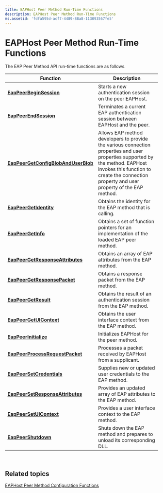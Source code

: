 ```yaml
---
title: EAPHost Peer Method Run-Time Functions
description: EAPHost Peer Method Run-Time Functions
ms.assetid: 'fdfa595d-acf7-4489-88a8-113093567fe5'
---
```


# EAPHost Peer Method Run-Time Functions

The EAP Peer Method API run-time functions are as follows.



| Function                                                                   | Description                                                                                                                                                                                                                 |
|----------------------------------------------------------------------------|-----------------------------------------------------------------------------------------------------------------------------------------------------------------------------------------------------------------------------|
| [**EapPeerBeginSession**](eappeerbeginsession.md)                         | Starts a new authentication session on the peer EAPHost.                                                                                                                                                                    |
| [**EapPeerEndSession**](eappeerendsession.md)                             | Terminates a current EAP authentication session between EAPHost and the peer.                                                                                                                                               |
| [**EapPeerGetConfigBlobAndUserBlob**](eappeergetconfigblobanduserblob.md) | Allows EAP method developers to provide the various connection properties and user properties supported by the method. EAPHost invokes this function to create the connection property and user property of the EAP method. |
| [**EapPeerGetIdentity**](eappeergetidentity.md)                           | Obtains the identity for the EAP method that is calling.                                                                                                                                                                    |
| [**EapPeerGetInfo**](eappeergetinfo.md)                                   | Obtains a set of function pointers for an implementation of the loaded EAP peer method.                                                                                                                                     |
| [**EapPeerGetResponseAttributes**](eappeergetresponseattributes.md)       | Obtains an array of EAP attributes from the EAP method.                                                                                                                                                                     |
| [**EapPeerGetResponsePacket**](eappeergetresponsepacket.md)               | Obtains a response packet from the EAP method.                                                                                                                                                                              |
| [**EapPeerGetResult**](eappeergetresult.md)                               | Obtains the result of an authentication session from the EAP method.                                                                                                                                                        |
| [**EapPeerGetUIContext**](eappeergetuicontext.md)                         | Obtains the user interface context from the EAP method.                                                                                                                                                                     |
| [**EapPeerInitialize**](eappeerinitialize.md)                             | Initializes EAPHost for the peer method.                                                                                                                                                                                    |
| [**EapPeerProcessRequestPacket**](eappeerprocessrequestpacket.md)         | Processes a packet received by EAPHost from a supplicant.                                                                                                                                                                   |
| [**EapPeerSetCredentials**](eappeersetcredentials.md)                     | Supplies new or updated user credentials to the EAP method.                                                                                                                                                                 |
| [**EapPeerSetResponseAttributes**](eappeersetresponseattributes.md)       | Provides an updated array of EAP attributes to the EAP method.                                                                                                                                                              |
| [**EapPeerSetUIContext**](eappeersetuicontext.md)                         | Provides a user interface context to the EAP method.                                                                                                                                                                        |
| [**EapPeerShutdown**](eappeershutdown.md)                                 | Shuts down the EAP method and prepares to unload its corresponding DLL.                                                                                                                                                     |



 

## Related topics

<dl> <dt>

[EAPHost Peer Method Configuration Functions](eaphost-peer-method-run-time-functions.md)
</dt> </dl>

 

 




